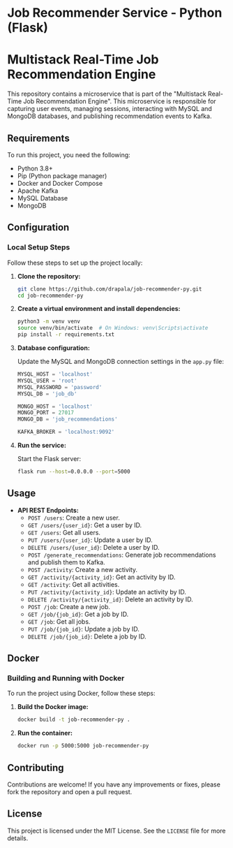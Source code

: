 # Job Recommender Service - Python (Flask)
# Multistack Real-Time Job Recommendation Engine

This repository contains a microservice that is part of the "Multistack Real-Time Job Recommendation Engine". This microservice is responsible for capturing user events, managing sessions, interacting with MySQL and MongoDB databases, and publishing recommendation events to Kafka.

## Requirements

To run this project, you need the following:

- Python 3.8+
- Pip (Python package manager)
- Docker and Docker Compose
- Apache Kafka
- MySQL Database
- MongoDB

## Configuration

### Local Setup Steps

Follow these steps to set up the project locally:

1. **Clone the repository:**

   ```bash
   git clone https://github.com/drapala/job-recommender-py.git
   cd job-recommender-py
   ```

2. **Create a virtual environment and install dependencies:**

   ```bash
   python3 -m venv venv
   source venv/bin/activate  # On Windows: venv\Scripts\activate
   pip install -r requirements.txt
   ```

3. **Database configuration:**

   Update the MySQL and MongoDB connection settings in the `app.py` file:

   ```python
   MYSQL_HOST = 'localhost'
   MYSQL_USER = 'root'
   MYSQL_PASSWORD = 'password'
   MYSQL_DB = 'job_db'

   MONGO_HOST = 'localhost'
   MONGO_PORT = 27017
   MONGO_DB = 'job_recommendations'

   KAFKA_BROKER = 'localhost:9092'
   ```

4. **Run the service:**

   Start the Flask server:

   ```bash
   flask run --host=0.0.0.0 --port=5000
   ```

## Usage

- **API REST Endpoints:**
  - `POST /users`: Create a new user.
  - `GET /users/{user_id}`: Get a user by ID.
  - `GET /users`: Get all users.
  - `PUT /users/{user_id}`: Update a user by ID.
  - `DELETE /users/{user_id}`: Delete a user by ID.
  - `POST /generate_recommendations`: Generate job recommendations and publish them to Kafka.
  - `POST /activity`: Create a new activity.
  - `GET /activity/{activity_id}`: Get an activity by ID.
  - `GET /activity`: Get all activities.
  - `PUT /activity/{activity_id}`: Update an activity by ID.
  - `DELETE /activity/{activity_id}`: Delete an activity by ID.
  - `POST /job`: Create a new job.
  - `GET /job/{job_id}`: Get a job by ID.
  - `GET /job`: Get all jobs.
  - `PUT /job/{job_id}`: Update a job by ID.
  - `DELETE /job/{job_id}`: Delete a job by ID.

## Docker

### Building and Running with Docker

To run the project using Docker, follow these steps:

1. **Build the Docker image:**

   ```bash
   docker build -t job-recommender-py .
   ```

2. **Run the container:**

   ```bash
   docker run -p 5000:5000 job-recommender-py
   ```

## Contributing

Contributions are welcome! If you have any improvements or fixes, please fork the repository and open a pull request.

## License

This project is licensed under the MIT License. See the `LICENSE` file for more details.

